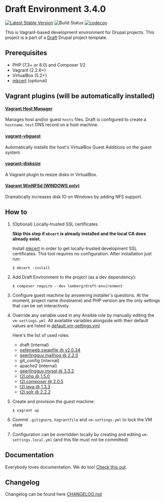 # Draft Environment 3.4.0

[![Latest Stable Version](https://poser.pugx.org/lemberg/draft-environment/v/stable)](https://packagist.org/packages/lemberg/draft-environment)
![Build Status](https://github.com/lemberg/draft-environment/workflows/Integrate/badge.svg)
[![codecov](https://codecov.io/gh/lemberg/draft-environment/branch/3.x.x/graph/badge.svg)](https://codecov.io/gh/lemberg/draft-environment)

This is Vagrant-based development environment for Drupal projects. This project is a part of a [Draft](https://github.com/lemberg/draft-template) Drupal project template.

## Prerequisites

- PHP (7.3+ or 8.0) and Composer 1/2
- Vagrant (2.2.6+)
- VirtualBox (5.2+)
- [mkcert](https://mkcert.dev) (optional)

## Vagrant plugins (will be automatically installed)

#### [Vagrant Host Manager](https://github.com/devopsgroup-io/vagrant-hostmanager)

Manages host and/or guest `hosts` files. Draft is configured to create a `hostname.test` DNS record on a host machine.

#### [vagrant-vbguest](https://github.com/dotless-de/vagrant-vbguest)

Automatically installs the host's VirtualBox Guest Additions on the guest system.

#### [vagrant-disksize](https://github.com/sprotheroe/vagrant-disksize)

A Vagrant plugin to resize disks in VirtualBox.

#### [Vagrant WinNFSd (WINDOWS only)](https://github.com/winnfsd/vagrant-winnfsd)

Dramatically increases disk IO on Windows by adding NFS support.

## How to

1. (Optional) Locally-trusted SSL certificates

    **Skip this step if `mkcert` is already installed and the local CA does already exist.**

    Install [mkcert](https://mkcert.dev) in order to get locally-trusted development SSL certificates. This tool requires no configuration. After installation just run:

    ```
    $ mkcert -install
    ```

1. Add Draft Environment to the project (as a dev dependency):

    ```
    $ composer require --dev lemberg/draft-environment
    ```

1. Configure guest machine by answering installer's questions. At the moment, project name (hostname) and PHP version are the only settings that can be set interactively

1. Override any variable used in any Ansible role by manually editing the `vm-settings.yml`. All available variables alongside with their default values are listed in [default.vm-settings.yml](/default.vm-settings.yml)

    Here's the list of used roles:

    - draft (internal)
    - [oefenweb.swapfile @ v2.0.34](https://github.com/Oefenweb/ansible-swapfile/tree/v2.0.34)
    - [geerlingguy.mailhog @ 2.2.0](https://github.com/geerlingguy/ansible-role-mailhog/tree/2.2.0)
    - git_config (internal)
    - apache2 (internal)
    - [geerlingguy.mysql @ 3.3.2](https://github.com/geerlingguy/ansible-role-mysql/tree/3.3.2)
    - [t2l.php @ 1.5.0](https://github.com/T2L/ansible-role-php/tree/1.5.0)
    - [t2l.composer @ 2.0.5](https://github.com/T2L/ansible-role-composer/tree/2.0.5)
    - [t2l.java @ 1.3.3](https://github.com/T2L/ansible-role-java/tree/1.3.3)
    - [t2l.solr @ 2.2.2](https://github.com/T2L/ansible-role-solr/tree/2.2.2)

2. Create and provision the guest machine:

    ```
    $ vagrant up
    ```

2. Commit `.gitignore`, `Vagrantfile` and `vm-settings.yml` to lock the VM state

1. Configuration can be overridden locally by creating and editing `vm-settings.local.yml` (and this file must not be committed)

## Documentation

Everybody loves documentation. We do too! [Check this out](/docs).

## Changelog

Changelog can be found here [CHANGELOG.md](/CHANGELOG.md)
